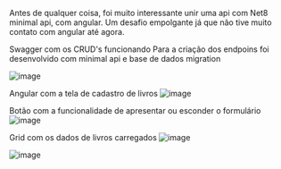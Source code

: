 Antes de qualquer coisa, foi muito interessante unir uma api com Net8 minimal api, com angular.
Um desafio empolgante já que não tive muito contato com angular até agora.

Swagger com os CRUD's funcionando
Para a criação dos endpoins foi desenvolvido com minimal api e base de dados migration

![image](https://github.com/user-attachments/assets/7f3a4c4f-bb41-4570-b961-b6be2166541e)

Angular com a tela de cadastro de livros
![image](https://github.com/user-attachments/assets/cdc65712-6eb2-47c8-a2f0-79c6a93485b8)

Botão com a funcionalidade de apresentar ou esconder o formulário
![image](https://github.com/user-attachments/assets/9587d1ea-58b5-4aa7-a1e5-03c9627dcdfa)

 Grid com os dados de livros carregados 
 ![image](https://github.com/user-attachments/assets/c83c10e5-6004-4824-b725-8a37fa542333)


![image](https://github.com/user-attachments/assets/dc2deeb7-e1c7-45ca-815d-2cde3a817f4e)
